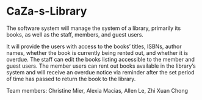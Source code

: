 # CaZa-s-Library
The software system will manage the system of a library, primarily its books, as well as the staff, members, and guest users.

It will provide the users with access to the books’ titles, ISBNs,  author names, whether the book is currently being rented out, and whether it is overdue. The staff can edit the books listing accessible to the member and guest users. The member users can rent out books available in the library’s system and will receive an overdue notice via reminder after the set period of time has passed to return the book to the library.

Team members: Christine Mier, Alexia Macias, Allen Le, Zhi Xuan Chong
